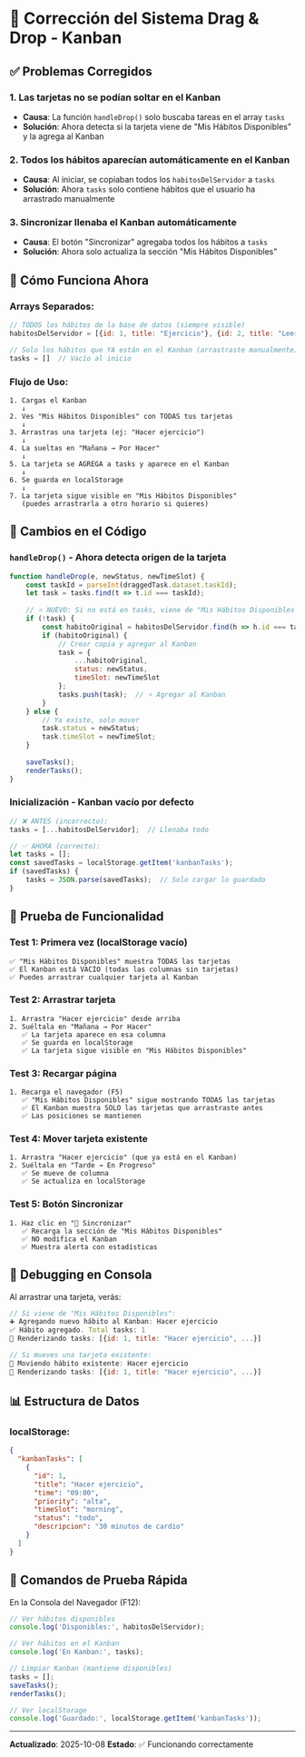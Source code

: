 # 🎯 Corrección del Sistema Drag & Drop - Kanban

## ✅ Problemas Corregidos

### 1. **Las tarjetas no se podían soltar en el Kanban**
   - **Causa**: La función `handleDrop()` solo buscaba tareas en el array `tasks`
   - **Solución**: Ahora detecta si la tarjeta viene de "Mis Hábitos Disponibles" y la agrega al Kanban

### 2. **Todos los hábitos aparecían automáticamente en el Kanban**
   - **Causa**: Al iniciar, se copiaban todos los `habitosDelServidor` a `tasks`
   - **Solución**: Ahora `tasks` solo contiene hábitos que el usuario ha arrastrado manualmente

### 3. **Sincronizar llenaba el Kanban automáticamente**
   - **Causa**: El botón "Sincronizar" agregaba todos los hábitos a `tasks`
   - **Solución**: Ahora solo actualiza la sección "Mis Hábitos Disponibles"

## 🎨 Cómo Funciona Ahora

### Arrays Separados:

```javascript
// TODOS los hábitos de la base de datos (siempre visible)
habitosDelServidor = [{id: 1, title: "Ejercicio"}, {id: 2, title: "Leer"}, ...]

// Solo los hábitos que YA están en el Kanban (arrastraste manualmente)
tasks = []  // Vacío al inicio
```

### Flujo de Uso:

```
1. Cargas el Kanban
   ↓
2. Ves "Mis Hábitos Disponibles" con TODAS tus tarjetas
   ↓
3. Arrastras una tarjeta (ej: "Hacer ejercicio")
   ↓
4. La sueltas en "Mañana → Por Hacer"
   ↓
5. La tarjeta se AGREGA a tasks y aparece en el Kanban
   ↓
6. Se guarda en localStorage
   ↓
7. La tarjeta sigue visible en "Mis Hábitos Disponibles"
   (puedes arrastrarla a otro horario si quieres)
```

## 🔧 Cambios en el Código

### `handleDrop()` - Ahora detecta origen de la tarjeta

```javascript
function handleDrop(e, newStatus, newTimeSlot) {
    const taskId = parseInt(draggedTask.dataset.taskId);
    let task = tasks.find(t => t.id === taskId);
    
    // ⭐ NUEVO: Si no está en tasks, viene de "Mis Hábitos Disponibles"
    if (!task) {
        const habitoOriginal = habitosDelServidor.find(h => h.id === taskId);
        if (habitoOriginal) {
            // Crear copia y agregar al Kanban
            task = {
                ...habitoOriginal,
                status: newStatus,
                timeSlot: newTimeSlot
            };
            tasks.push(task);  // ⭐ Agregar al Kanban
        }
    } else {
        // Ya existe, solo mover
        task.status = newStatus;
        task.timeSlot = newTimeSlot;
    }
    
    saveTasks();
    renderTasks();
}
```

### Inicialización - Kanban vacío por defecto

```javascript
// ❌ ANTES (incorrecto):
tasks = [...habitosDelServidor];  // Llenaba todo

// ✅ AHORA (correcto):
let tasks = [];
const savedTasks = localStorage.getItem('kanbanTasks');
if (savedTasks) {
    tasks = JSON.parse(savedTasks);  // Solo cargar lo guardado
}
```

## 🧪 Prueba de Funcionalidad

### Test 1: Primera vez (localStorage vacío)
```
✅ "Mis Hábitos Disponibles" muestra TODAS las tarjetas
✅ El Kanban está VACÍO (todas las columnas sin tarjetas)
✅ Puedes arrastrar cualquier tarjeta al Kanban
```

### Test 2: Arrastrar tarjeta
```
1. Arrastra "Hacer ejercicio" desde arriba
2. Suéltala en "Mañana → Por Hacer"
   ✅ La tarjeta aparece en esa columna
   ✅ Se guarda en localStorage
   ✅ La tarjeta sigue visible en "Mis Hábitos Disponibles"
```

### Test 3: Recargar página
```
1. Recarga el navegador (F5)
   ✅ "Mis Hábitos Disponibles" sigue mostrando TODAS las tarjetas
   ✅ El Kanban muestra SOLO las tarjetas que arrastraste antes
   ✅ Las posiciones se mantienen
```

### Test 4: Mover tarjeta existente
```
1. Arrastra "Hacer ejercicio" (que ya está en el Kanban)
2. Suéltala en "Tarde → En Progreso"
   ✅ Se mueve de columna
   ✅ Se actualiza en localStorage
```

### Test 5: Botón Sincronizar
```
1. Haz clic en "🔄 Sincronizar"
   ✅ Recarga la sección de "Mis Hábitos Disponibles"
   ✅ NO modifica el Kanban
   ✅ Muestra alerta con estadísticas
```

## 🐛 Debugging en Consola

Al arrastrar una tarjeta, verás:

```javascript
// Si viene de "Mis Hábitos Disponibles":
➕ Agregando nuevo hábito al Kanban: Hacer ejercicio
✅ Hábito agregado. Total tasks: 1
🎨 Renderizando tasks: [{id: 1, title: "Hacer ejercicio", ...}]

// Si mueves una tarjeta existente:
🔄 Moviendo hábito existente: Hacer ejercicio
🎨 Renderizando tasks: [{id: 1, title: "Hacer ejercicio", ...}]
```

## 📊 Estructura de Datos

### localStorage:
```json
{
  "kanbanTasks": [
    {
      "id": 1,
      "title": "Hacer ejercicio",
      "time": "09:00",
      "priority": "alta",
      "timeSlot": "morning",
      "status": "todo",
      "descripcion": "30 minutos de cardio"
    }
  ]
}
```

## 🎯 Comandos de Prueba Rápida

En la Consola del Navegador (F12):

```javascript
// Ver hábitos disponibles
console.log('Disponibles:', habitosDelServidor);

// Ver hábitos en el Kanban
console.log('En Kanban:', tasks);

// Limpiar Kanban (mantiene disponibles)
tasks = [];
saveTasks();
renderTasks();

// Ver localStorage
console.log('Guardado:', localStorage.getItem('kanbanTasks'));
```

---

**Actualizado**: 2025-10-08
**Estado**: ✅ Funcionando correctamente

